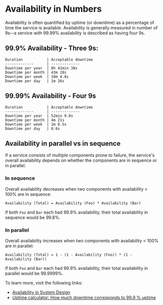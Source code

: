 # Availability in Numbers

Availability is often quantified by uptime (or downtime) as a percentage of time the service is available. Availability is generally measured in number of 9s--a service with 99.99% availability is described as having four 9s.

## 99.9% Availability - Three 9s:

```
Duration           | Acceptable downtime
-------------      | -------------      
Downtime per year  | 8h 41min 38s       
Downtime per month | 43m 28s          
Downtime per week  | 10m 4.8s           
Downtime per day   | 1m 26s           
```

## 99.99% Availability - Four 9s

```
Duration           | Acceptable downtime
-------------      | -------------      
Downtime per year  | 52min 9.8s        
Downtime per month | 4m 21s         
Downtime per week  | 1m 0.5s              
Downtime per day   | 8.6s               
```

## Availability in parallel vs in sequence

If a service consists of multiple components prone to failure, the service's overall availability depends on whether the components are in sequence or in parallel.

### In sequence

Overall availability decreases when two components with availability < 100% are in sequence:

```
Availability (Total) = Availability (Foo) * Availability (Bar)
```

If both `Foo` and `Bar` each had 99.9% availability, their total availability in sequence would be 99.8%.

### In parallel

Overall availability increases when two components with availability < 100% are in parallel:

```
Availability (Total) = 1 - (1 - Availability (Foo)) * (1 - Availability (Bar))
```

If both `Foo` and `Bar` each had 99.9% availability, their total availability in parallel would be 99.9999%.

To learn more, visit the following links:

- [Availability in System Design](https://www.enjoyalgorithms.com/blog/availability-system-design-concept/)
- [Uptime calculator: How much downtime corresponds to 99.9 % uptime](https://uptime.is/)
